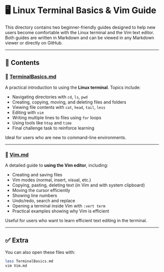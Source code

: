# 🖥️ Linux Terminal Basics & Vim Guide

This directory contains two beginner-friendly guides designed to help new users become comfortable with the Linux terminal and the Vim text editor. Both guides are written in Markdown and can be viewed in any Markdown viewer or directly on GitHub.

---

## 📁 Contents

### 📘 [TerminalBasics.md](TerminalBasics.md)

A practical introduction to using the **Linux terminal**. Topics include:

- Navigating directories with `cd`, `ls`, `pwd`
- Creating, copying, moving, and deleting files and folders
- Viewing file contents with `cat`, `head`, `tail`, `less`
- Editing with `vim`
- Writing multiple lines to files using `for` loops
- Using tools like `htop` and `time`
- Final challenge task to reinforce learning

Ideal for users who are new to command-line environments.

---

### 📝 [Vim.md](Vim.md)

A detailed guide to **using the Vim editor**, including:

- Creating and saving files
- Vim modes (normal, insert, visual, etc.)
- Copying, pasting, deleting text (in Vim and with system clipboard)
- Moving the cursor efficiently
- Showing line numbers
- Undo/redo, search and replace
- Opening a terminal inside Vim with `:vert term`
- Practical examples showing why Vim is efficient

Useful for users who want to learn efficient text editing in the terminal.

---

## ✅ Extra

You can also open these files with:

```bash
less TerminalBasics.md
vim Vim.md
```